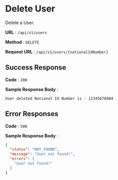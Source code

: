 # Delete User

Delete a User.

**URL** : `/api/v1/users`

**Method** : `DELETE`

**Request URL** : `/api/v1/users/{nationalIdNumber}`


## Success Response

**Code** : `200`

**Sample Response Body** :

```
User deleted National Id Number is : 12345678904
```

## Error Responses

**Code** : `500`

**Sample Response Body** :
```json
{
  "status": "NOT_FOUND",
  "message": "User not found!",
  "errors": [
    "User not found!"
  ]
}
```
